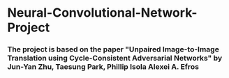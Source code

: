 # Neural-Convolutional-Network-Project
### The project is based on the paper "Unpaired Image-to-Image Translation using Cycle-Consistent Adversarial Networks" by Jun-Yan Zhu, Taesung Park, Phillip Isola Alexei A. Efros
